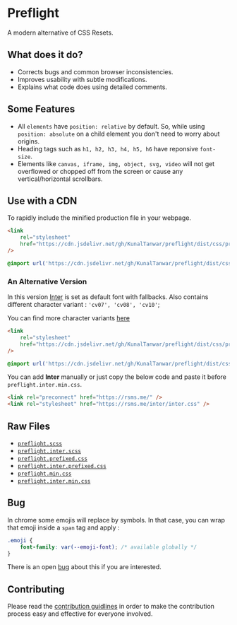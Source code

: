 # Preflight

A modern alternative of CSS Resets.

## What does it do?

-   Corrects bugs and common browser inconsistencies.
-   Improves usability with subtle modifications.
-   Explains what code does using detailed comments.

## Some Features

-   All `elements` have `position: relative` by default. So, while using `position: absolute` on a child element you don't need to worry about origins.
-   Heading tags such as `h1, h2, h3, h4, h5, h6` have reponsive `font-size`.
-   Elements like `canvas, iframe, img, object, svg, video` will not get overflowed or chopped off from the screen or cause any vertical/horizontal scrollbars.

## Use with a CDN

To rapidly include the minified production file in your webpage.

```html
<link
    rel="stylesheet"
    href="https://cdn.jsdelivr.net/gh/KunalTanwar/preflight/dist/css/preflight.min.css"
/>
```

```css
@import url('https://cdn.jsdelivr.net/gh/KunalTanwar/preflight/dist/css/preflight.min.css');
```

### An Alternative Version

In this version [Inter](https://rsms.me/inter/) is set as default font with fallbacks. Also contains different character variant : `'cv07', 'cv08', 'cv10'`;

You can find more character variants [here](https://rsms.me/inter/#features/cvXX)

```html
<link
    rel="stylesheet"
    href="https://cdn.jsdelivr.net/gh/KunalTanwar/preflight/dist/css/preflight.inter.min.css"
/>
```

```css
@import url('https://cdn.jsdelivr.net/gh/KunalTanwar/preflight/dist/css/preflight.inter.min.css');
```

You can add **Inter** manually or just copy the below code and paste it before `preflight.inter.min.css`.

```html
<link rel="preconnect" href="https://rsms.me/" />
<link rel="stylesheet" href="https://rsms.me/inter/inter.css" />
```

## Raw Files

-   [`preflight.scss`](https://cdn.jsdelivr.net/gh/KunalTanwar/preflight/src/scss/preflight.scss)
-   [`preflight.inter.scss`](https://cdn.jsdelivr.net/gh/KunalTanwar/preflight/src/scss/preflight.inter.scss)
-   [`preflight.prefixed.css`](https://cdn.jsdelivr.net/gh/KunalTanwar/preflight/dist/css/preflight.prefixed.css)
-   [`preflight.inter.prefixed.css`](https://cdn.jsdelivr.net/gh/KunalTanwar/preflight/dist/css/preflight.inter.prefixed.css)
-   [`preflight.min.css`](https://cdn.jsdelivr.net/gh/KunalTanwar/preflight/dist/css/preflight.min.css)
-   [`preflight.inter.min.css`](https://cdn.jsdelivr.net/gh/KunalTanwar/preflight/dist/css/preflight.inter.min.css)

## Bug

In chrome some emojis will replace by symbols. In that case, you can wrap that emoji inside a `span` tag and apply :

```css
.emoji {
    font-family: var(--emoji-font); /* available globally */
}
```

There is an open [bug](https://bugs.chromium.org/p/chromium/issues/detail?id=964527) about this if you are interested.

## Contributing

Please read the [contribution guidlines](CONTRIBUTING.md) in order to make the contribution process easy and effective for everyone involved.
